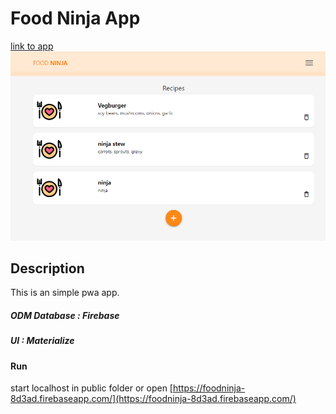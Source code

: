 # Food Ninja App

[link to app](https://foodninja-8d3ad.web.app/)
![app.png](https://raw.githubusercontent.com/greenmoon1558/pwa-app/master/public/img/foodninja.png)

## Description

This is an simple pwa app.

##### ODM Database : Firebase

##### UI : Materialize

#### Run

start localhost in public folder or open [https://foodninja-8d3ad.firebaseapp.com/](https://foodninja-8d3ad.firebaseapp.com/)
